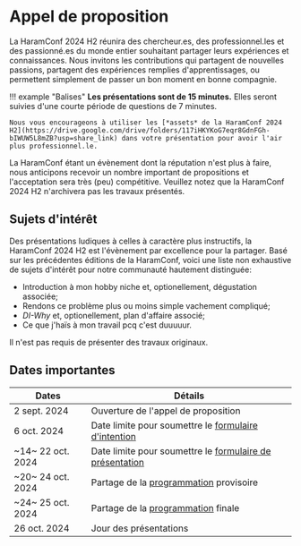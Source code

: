 # Appel de proposition

La HaramConf 2024 H2 réunira des chercheur.es, des professionnel.les et des passionné.es du monde entier souhaitant partager leurs expériences et connaissances. 
Nous invitons les contributions qui partagent de nouvelles passions, partagent des expériences remplies d'apprentissages, ou permettent simplement de passer un bon moment en bonne compagnie.

!!! example "Balises"
    **Les présentations sont de 15 minutes.**
    Elles seront suivies d'une courte période de questions de 7 minutes.

    Nous vous encourageons à utiliser les [*assets* de la HaramConf 2024 H2](https://drive.google.com/drive/folders/117iHKYKoG7eqr8GdnFGh-bIWUW5L8mZB?usp=share_link) dans votre présentation pour avoir l'air plus professionnel.le.

La HaramConf étant un évènement dont la réputation n'est plus à faire, nous anticipons recevoir un nombre important de propositions et l'acceptation sera très (peu) compétitive. 
Veuillez notez que la HaramConf 2024 H2 n'archivera pas les travaux présentés. 

## Sujets d'intérêt

Des présentations ludiques à celles à caractère plus instructifs, la HaramConf 2024 H2 est l'évènement par excellence pour la partager.
Basé sur les précédentes éditions de la HaramConf, voici une liste non exhaustive de sujets d'intérêt pour notre communauté hautement distinguée:

* Introduction à mon hobby niche et, optionellement, dégustation associée;
* Rendons ce problème plus ou moins simple vachement compliqué;
* *DI-Why* et, optionellement, plan d'affaire associé;
* Ce que j'haïs à mon travail pcq c'est duuuuur.

Il n'est pas requis de présenter des travaux originaux.

## Dates importantes

| Dates | Détails |
|----|----|
| 2 sept. 2024 | Ouverture de l'appel de proposition |
| 6 oct. 2024 | Date limite pour soumettre le [formulaire d'intention](https://forms.gle/1XyeRdnct7dqG3ew7) |
| ~14~ 22 oct. 2024 | Date limite pour soumettre le [formulaire de présentation](https://forms.gle/EwDpq3ZPYaZpPcbc8) |
| ~20~ 24 oct. 2024 | Partage de la [programmation](prog.md) provisoire |
| ~24~ 25 oct. 2024 | Partage de la [programmation](prog.md) finale |
| 26 oct. 2024 | Jour des présentations |

